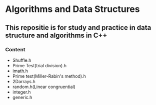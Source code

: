# Algorithms and Data Structures

## This repositie is for study and practice in data structure and algorithms in C++

### Content
    
   - Shuffle.h
   - Prime Test(trial division).h
   - imath.h
   - Prime test(Miller-Rabin's method).h
   - 2Darrays.h
   - random.h(Linear congruential)
   - integer.h
   - generic.h
